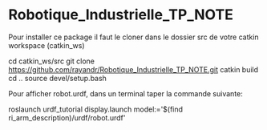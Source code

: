 # Robotique_Industrielle_TP_NOTE


Pour installer ce package il faut le cloner dans le dossier src de votre catkin workspace (catkin_ws)

cd catkin_ws/src
git clone https://github.com/rayandr/Robotique_Industrielle_TP_NOTE.git
catkin build
cd ..
source devel/setup.bash
 


Pour afficher robot.urdf, dans un terminal taper la commande suivante:

roslaunch urdf_tutorial display.launch model:='$(find ri_arm_description)/urdf/robot.urdf'
